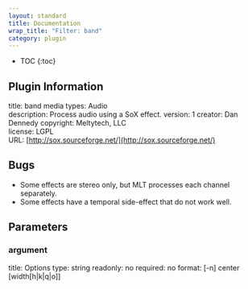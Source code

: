 ```yaml
---
layout: standard
title: Documentation
wrap_title: "Filter: band"
category: plugin
---
```

* TOC
{:toc}

## Plugin Information

title: band
media types:
Audio  
description: Process audio using a SoX effect.
version: 1
creator: Dan Dennedy
copyright: Meltytech, LLC  
license: LGPL  
URL: [http://sox.sourceforge.net/](http://sox.sourceforge.net/)  

## Bugs

* Some effects are stereo only, but MLT processes each channel separately.
* Some effects have a temporal side-effect that do not work well.


## Parameters

### argument

title: Options  type: string
readonly: no
required: no
format: [-n] center [width[h|k|q|o]]  

